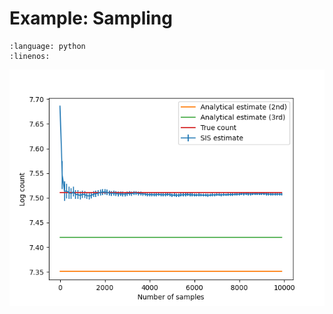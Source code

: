 # Example: Sampling

```{literalinclude} ../../examples/sample.py
:language: python
:linenos:
```

![Output: comparison of the value (and error) found by SIS to the true value and the estimated value](../../examples/sample.png)

